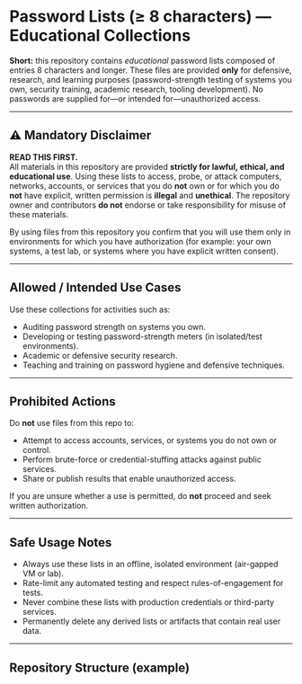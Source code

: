 # Password Lists (≥ 8 characters) — Educational Collections

**Short:** this repository contains *educational* password lists composed of entries 8 characters and longer. These files are provided **only** for defensive, research, and learning purposes (password-strength testing of systems you own, security training, academic research, tooling development). No passwords are supplied for—or intended for—unauthorized access.

---

## ⚠️ Mandatory Disclaimer

**READ THIS FIRST.**  
All materials in this repository are provided **strictly for lawful, ethical, and educational use**. Using these lists to access, probe, or attack computers, networks, accounts, or services that you do **not** own or for which you do **not** have explicit, written permission is **illegal** and **unethical**. The repository owner and contributors **do not** endorse or take responsibility for misuse of these materials.

By using files from this repository you confirm that you will use them only in environments for which you have authorization (for example: your own systems, a test lab, or systems where you have explicit written consent).

---

## Allowed / Intended Use Cases

Use these collections for activities such as:

- Auditing password strength on systems you own.
- Developing or testing password-strength meters (in isolated/test environments).
- Academic or defensive security research.
- Teaching and training on password hygiene and defensive techniques.

---

## Prohibited Actions

Do **not** use files from this repo to:

- Attempt to access accounts, services, or systems you do not own or control.
- Perform brute-force or credential-stuffing attacks against public services.
- Share or publish results that enable unauthorized access.

If you are unsure whether a use is permitted, do **not** proceed and seek written authorization.

---

## Safe Usage Notes

- Always use these lists in an offline, isolated environment (air-gapped VM or lab).
- Rate-limit any automated testing and respect rules-of-engagement for tests.
- Never combine these lists with production credentials or third-party services.
- Permanently delete any derived lists or artifacts that contain real user data.

---

## Repository Structure (example)


